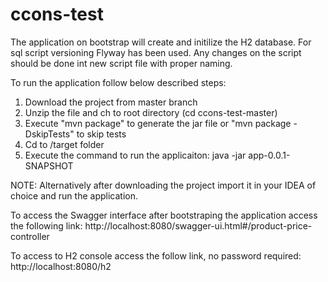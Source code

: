 # ccons-test

The application on bootstrap will create and initilize the H2 database.
For sql script versioning Flyway has been used. Any changes on the script should be done int new script file with proper naming.

To run the application follow below described steps:
  1. Download the project from master branch
  2. Unzip the file and ch to root directory (cd ccons-test-master)
  3. Execute "mvn package" to generate the jar file or "mvn package -DskipTests" to skip tests
  4. Cd to /target folder
  5. Execute the command to run the applicaiton: java -jar app-0.0.1-SNAPSHOT
  
NOTE: Alternatively after downloading the project import it in your IDEA of choice and run the application.

To access the Swagger interface after bootstraping the application access the following link:
  http://localhost:8080/swagger-ui.html#/product-price-controller
  
To access to H2 console access the follow link, no password required:
  http://localhost:8080/h2

